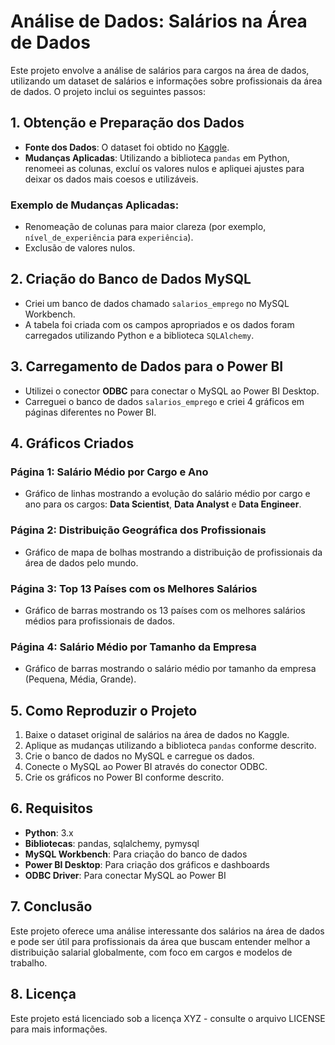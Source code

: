 # Análise de Dados: Salários na Área de Dados

Este projeto envolve a análise de salários para cargos na área de dados, utilizando um dataset de salários e informações sobre profissionais da área de dados. O projeto inclui os seguintes passos:

## 1. Obtenção e Preparação dos Dados

- **Fonte dos Dados**: O dataset foi obtido no [Kaggle](https://www.kaggle.com/).
- **Mudanças Aplicadas**: Utilizando a biblioteca `pandas` em Python, renomeei as colunas, excluí os valores nulos e apliquei ajustes para deixar os dados mais coesos e utilizáveis.

### Exemplo de Mudanças Aplicadas:
- Renomeação de colunas para maior clareza (por exemplo, `nível_de_experiência` para `experiência`).
- Exclusão de valores nulos.

## 2. Criação do Banco de Dados MySQL

- Criei um banco de dados chamado `salarios_emprego` no MySQL Workbench.
- A tabela foi criada com os campos apropriados e os dados foram carregados utilizando Python e a biblioteca `SQLAlchemy`.

## 3. Carregamento de Dados para o Power BI

- Utilizei o conector **ODBC** para conectar o MySQL ao Power BI Desktop.
- Carreguei o banco de dados `salarios_emprego` e criei 4 gráficos em páginas diferentes no Power BI.

## 4. Gráficos Criados

### Página 1: Salário Médio por Cargo e Ano
- Gráfico de linhas mostrando a evolução do salário médio por cargo e ano para os cargos: **Data Scientist**, **Data Analyst** e **Data Engineer**.

### Página 2: Distribuição Geográfica dos Profissionais
- Gráfico de mapa de bolhas mostrando a distribuição de profissionais da área de dados pelo mundo.

### Página 3: Top 13 Países com os Melhores Salários
- Gráfico de barras mostrando os 13 países com os melhores salários médios para profissionais de dados.

### Página 4: Salário Médio por Tamanho da Empresa
- Gráfico de barras mostrando o salário médio por tamanho da empresa (Pequena, Média, Grande).

## 5. Como Reproduzir o Projeto

1. Baixe o dataset original de salários na área de dados no Kaggle.
2. Aplique as mudanças utilizando a biblioteca `pandas` conforme descrito.
3. Crie o banco de dados no MySQL e carregue os dados.
4. Conecte o MySQL ao Power BI através do conector ODBC.
5. Crie os gráficos no Power BI conforme descrito.

## 6. Requisitos

- **Python**: 3.x
- **Bibliotecas**: pandas, sqlalchemy, pymysql
- **MySQL Workbench**: Para criação do banco de dados
- **Power BI Desktop**: Para criação dos gráficos e dashboards
- **ODBC Driver**: Para conectar MySQL ao Power BI

## 7. Conclusão

Este projeto oferece uma análise interessante dos salários na área de dados e pode ser útil para profissionais da área que buscam entender melhor a distribuição salarial globalmente, com foco em cargos e modelos de trabalho.

## 8. Licença

Este projeto está licenciado sob a licença XYZ - consulte o arquivo LICENSE para mais informações.

